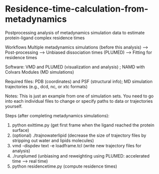 # Residence-time-calculation-from-metadynamics
Postprocessing analysis of metadynamics simulation data to estimate protein-ligand complex residence times

Workflows
Multiple metadynamics simulations (before this analysis) --> Post-processing --> Unbiased dissociation times (PLUMED) --> Fitting for residence times

Software: VMD and PLUMED (visualization and analysis) ; NAMD with Colvars Modules (MD simulations)

Required files: PDB (coordinates) and PSF (structural info); MD simulation trajectories (e.g., dcd, nc, or xtc formats)

Notes: This is just an example from one of simulation sets. You need to go into each individual files to change or specify paths to data or trajectories yourself.

Steps (after completing metadynamics simulations):
1) python exittime.py (get first frame when the ligand reached the protein surface)
2) (optional) ./trajnowaterlipid (decrease the size of trajectory files by stripping out water and lipids molecules)
3) vmd -dispdev text -e loadframe.tcl (write new trajectory files for analysis)
4) ./runplumed (unbiasing and reweighting using PLUMED: accelerated time --> real time)
5) python residencetime.py (compute residence times)
